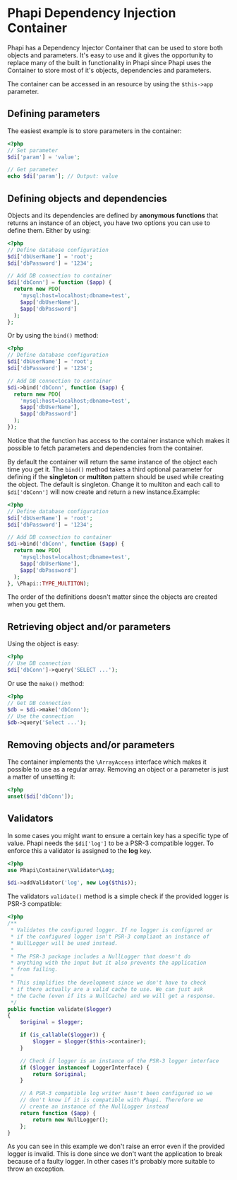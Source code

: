 # Phapi Dependency Injection Container

Phapi has a Dependency Injector Container that can be used to store both objects and parameters. It's easy to use and it gives the opportunity to replace many of the built in functionality in Phapi since Phapi uses the Container to store most of it's objects, dependencies and parameters.

The container can be accessed in an resource by using the <code>$this->app</code> parameter.

## Defining parameters
The easiest example is to store parameters in the container:
```php
<?php
// Set parameter
$di['param'] = 'value';

// Get parameter
echo $di['param']; // Output: value
```

## Defining objects and dependencies
Objects and its dependencies are defined by **anonymous functions** that returns an instance of an object, you have two options you can use to define them. Either by using:
```php
<?php
// Define database configuration
$di['dbUserName'] = 'root';
$di['dbPassword'] = '1234';

// Add DB connection to container
$di['dbConn'] = function ($app) {
  return new PDO(
    'mysql:host=localhost;dbname=test',
    $app['dbUserName'],
    $app['dbPassword']
  );
};
```

Or by using the <code>bind()</code> method:

```php
<?php
// Define database configuration
$di['dbUserName'] = 'root';
$di['dbPassword'] = '1234';

// Add DB connection to container
$di->bind('dbConn', function ($app) {
  return new PDO(
    'mysql:host=localhost;dbname=test',
    $app['dbUserName'],
    $app['dbPassword']
  );
});
```

Notice that the function has access to the container instance which makes it possible to fetch parameters and dependencies from the container.

By default the container will return the same instance of the object each time you get it. The <code>bind()</code> method takes a third optional parameter for defining if the **singleton** or **multiton** pattern should be used while creating the object. The default is singleton. Change it to multiton and each call to <code>$di['dbConn']</code> will now create and return a new instance.Example:

```php
<?php
// Define database configuration
$di['dbUserName'] = 'root';
$di['dbPassword'] = '1234';

// Add DB connection to container
$di->bind('dbConn', function ($app) {
  return new PDO(
    'mysql:host=localhost;dbname=test',
    $app['dbUserName'],
    $app['dbPassword']
  );
}, \Phapi::TYPE_MULTITON);
```

The order of the definitions doesn't matter since the objects are created when you get them.

## Retrieving object and/or parameters
Using the object is easy:
```php
<?php
// Use DB connection
$di['dbConn']->query('SELECT ...');
```

Or use the <code>make()</code> method:
```php
<?php
// Get DB connection
$db = $di->make('dbConn');
// Use the connection
$db->query('Select ...');
```

## Removing objects and/or parameters
The container implements the <code>\ArrayAccess</code> interface which makes it possible to use as a regular array. Removing an object or a parameter is just a matter of unsetting it:

```php
<?php
unset($di['dbConn']);
```

## Validators
In some cases you might want to ensure a certain key has a specific type of value. Phapi needs the <code>$di['log']</code> to be a PSR-3 compatible logger. To enforce this a validator is assigned to the **log** key.

```php
<?php
use Phapi\Container\Validator\Log;

$di->addValidator('log', new Log($this));
```

The validators <code>validate()</code> method is a simple check if the provided logger is PSR-3 compatible:

```php
<?php
/**
 * Validates the configured logger. If no logger is configured or
 * if the configured logger isn't PSR-3 compliant an instance of
 * NullLogger will be used instead.
 *
 * The PSR-3 package includes a NullLogger that doesn't do
 * anything with the input but it also prevents the application
 * from failing.
 *
 * This simplifies the development since we don't have to check
 * if there actually are a valid cache to use. We can just ask
 * the Cache (even if its a NullCache) and we will get a response.
 */
public function validate($logger)
{
    $original = $logger;

    if (is_callable($logger)) {
        $logger = $logger($this->container);
    }

    // Check if logger is an instance of the PSR-3 logger interface
    if ($logger instanceof LoggerInterface) {
        return $original;
    }

    // A PSR-3 compatible log writer hasn't been configured so we
    // don't know if it is compatible with Phapi. Therefore we
    // create an instance of the NullLogger instead
    return function ($app) {
        return new NullLogger();
    };
}
```

As you can see in this example we don't raise an error even if the provided logger is invalid. This is done since we don't want the application to break because of a faulty logger. In other cases it's probably more suitable to throw an exception.
